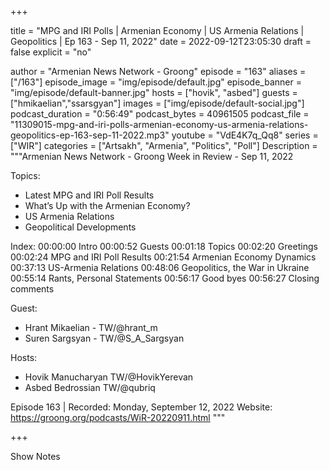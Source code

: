 +++

title = "MPG and IRI Polls | Armenian Economy | US Armenia Relations | Geopolitics | Ep 163 - Sep 11, 2022"
date = 2022-09-12T23:05:30
draft = false
explicit = "no"

author = "Armenian News Network - Groong"
episode = "163"
aliases = ["/163"]
episode_image = "img/episode/default.jpg"
episode_banner = "img/episode/default-banner.jpg"
hosts = ["hovik", "asbed"]
guests = ["hmikaelian","ssarsgyan"]
images = ["img/episode/default-social.jpg"]
podcast_duration = "0:56:49"
podcast_bytes = 40961505
podcast_file = "11309015-mpg-and-iri-polls-armenian-economy-us-armenia-relations-geopolitics-ep-163-sep-11-2022.mp3"
youtube = "VdE4K7q_Qq8"
series = ["WIR"]
categories = ["Artsakh", "Armenia", "Politics", "Poll"]
Description = """Armenian News Network - Groong Week in Review - Sep 11, 2022

Topics:
* Latest MPG and IRI Poll Results
* What’s Up with the Armenian Economy?
* US Armenia Relations
* Geopolitical Developments

Index:
00:00:00 Intro
00:00:52 Guests
00:01:18 Topics
00:02:20 Greetings
00:02:24 MPG and IRI Poll Results
00:21:54 Armenian Economy Dynamics
00:37:13 US-Armenia Relations
00:48:06 Geopolitics, the War in Ukraine
00:55:14 Rants, Personal Statements
00:56:17 Good byes
00:56:27 Closing comments

Guest:
* Hrant Mikaelian - TW/@hrant_m
* Suren Sargsyan - TW/@S_A_Sargsyan

Hosts:
* Hovik Manucharyan TW/@HovikYerevan
* Asbed Bedrossian TW/@qubriq

Episode 163 | Recorded: Monday, September 12, 2022
Website: https://groong.org/podcasts/WiR-20220911.html
"""

+++

Show Notes
